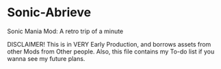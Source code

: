 # Sonic-Abrieve
Sonic Mania Mod: A retro trip of a minute

DISCLAIMER!
This is in VERY Early Production, and borrows assets from other Mods from Other people.
Also, this file contains my To-do list if you wanna see my future plans.
